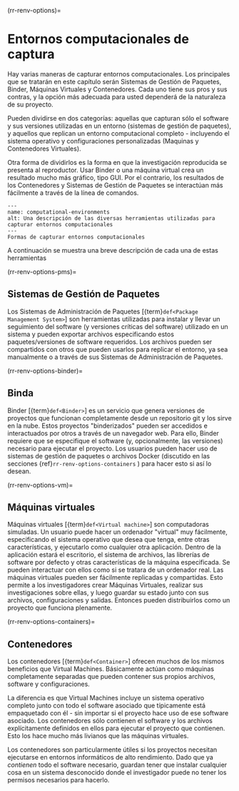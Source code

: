 (rr-renv-options)=
# Entornos computacionales de captura

Hay varias maneras de capturar entornos computacionales. Los principales que se tratarán en este capítulo serán Sistemas de Gestión de Paquetes, Binder, Máquinas Virtuales y Contenedores. Cada uno tiene sus pros y sus contras, y la opción más adecuada para usted dependerá de la naturaleza de su proyecto.

Pueden dividirse en dos categorías: aquellas que capturan sólo el software y sus versiones utilizadas en un entorno (sistemas de gestión de paquetes), y aquellos que replican un entorno computacional completo - incluyendo el sistema operativo y configuraciones personalizadas (Maquinas y Contenedores Virtuales).

Otra forma de dividirlos es la forma en que la investigación reproducida se presenta al reproductor. Usar Binder o una máquina virtual crea un resultado mucho más gráfico, tipo GUI. Por el contrario, los resultados de los Contenedores y Sistemas de Gestión de Paquetes se interactúan más fácilmente a través de la línea de comandos.

```{figure} ../../figures/computational-environments.jpg
---
name: computational-environments
alt: Una descripción de las diversas herramientas utilizadas para capturar entornos computacionales
---
Formas de capturar entornos computacionales
```

A continuación se muestra una breve descripción de cada una de estas herramientas


(rr-renv-options-pms)=
## Sistemas de Gestión de Paquetes

Los Sistemas de Administración de Paquetes [{term}`def<Package Management System>`] son herramientas utilizadas para instalar y llevar un seguimiento del software (y versiones críticas del software) utilizado en un sistema y pueden exportar archivos especificando estos paquetes/versiones de software requeridos. Los archivos pueden ser compartidos con otros que pueden usarlos para replicar el entorno, ya sea manualmente o a través de sus Sistemas de Administración de Paquetes.


(rr-renv-options-binder)=
## Binda

Binder [{term}`def<Binder>`] es un servicio que genera versiones de proyectos que funcionan completamente desde un repositorio git y los sirve en la nube. Estos proyectos "binderizados" pueden ser accedidos e interactuados por otros a través de un navegador web. Para ello, Binder requiere que se especifique el software (y, opcionalmente, las versiones) necesario para ejecutar el proyecto. Los usuarios pueden hacer uso de sistemas de gestión de paquetes o archivos Docker (discutido en las secciones {ref}`rr-renv-options-containers` ) para hacer esto si así lo desean.


(rr-renv-options-vm)=
## Máquinas virtuales

Máquinas virtuales [{term}`def<Virtual machine>`] son computadoras simuladas. Un usuario puede hacer un ordenador "virtual" muy fácilmente, especificando el sistema operativo que desea que tenga, entre otras características, y ejecutarlo como cualquier otra aplicación. Dentro de la aplicación estará el escritorio, el sistema de archivos, las librerías de software por defecto y otras características de la máquina especificada. Se pueden interactuar con ellos como si se tratara de un ordenador real. Las máquinas virtuales pueden ser fácilmente replicadas y compartidas. Esto permite a los investigadores crear Máquinas Virtuales, realizar sus investigaciones sobre ellas, y luego guardar su estado junto con sus archivos, configuraciones y salidas. Entonces pueden distribuirlos como un proyecto que funciona plenamente.


(rr-renv-options-containers)=
## Contenedores

Los contenedores [{term}`def<Container>`] ofrecen muchos de los mismos beneficios que Virtual Machines. Básicamente actúan como máquinas completamente separadas que pueden contener sus propios archivos, software y configuraciones.

La diferencia es que Virtual Machines incluye un sistema operativo completo junto con todo el software asociado que típicamente está empaquetado con él - sin importar si el proyecto hace uso de ese software asociado. Los contenedores sólo contienen el software y los archivos explícitamente definidos en ellos para ejecutar el proyecto que contienen. Esto los hace mucho más livianos que las máquinas virtuales.

Los contenedores son particularmente útiles si los proyectos necesitan ejecutarse en entornos informáticos de alto rendimiento. Dado que ya _contienen_ todo el software necesario, guardan tener que instalar cualquier cosa en un sistema desconocido donde el investigador puede no tener los permisos necesarios para hacerlo.
